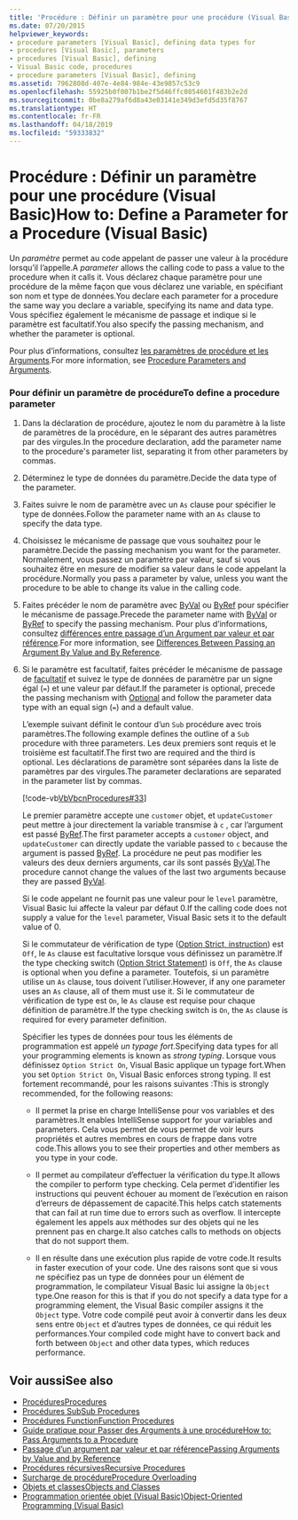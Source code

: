 ```yaml
---
title: 'Procédure : Définir un paramètre pour une procédure (Visual Basic)'
ms.date: 07/20/2015
helpviewer_keywords:
- procedure parameters [Visual Basic], defining data types for
- procedures [Visual Basic], parameters
- procedures [Visual Basic], defining
- Visual Basic code, procedures
- procedure parameters [Visual Basic], defining
ms.assetid: 7962808d-407e-4e84-984e-43e9857c53c9
ms.openlocfilehash: 55925b0f007b1be2f5d46ffc0854601f483b2e2d
ms.sourcegitcommit: 0be8a279af6d8a43e03141e349d3efd5d35f8767
ms.translationtype: HT
ms.contentlocale: fr-FR
ms.lasthandoff: 04/18/2019
ms.locfileid: "59333832"
---
```

# <a name="how-to-define-a-parameter-for-a-procedure-visual-basic"></a><span data-ttu-id="d5f43-102">Procédure : Définir un paramètre pour une procédure (Visual Basic)</span><span class="sxs-lookup"><span data-stu-id="d5f43-102">How to: Define a Parameter for a Procedure (Visual Basic)</span></span>
<span data-ttu-id="d5f43-103">Un *paramètre* permet au code appelant de passer une valeur à la procédure lorsqu’il l’appelle.</span><span class="sxs-lookup"><span data-stu-id="d5f43-103">A *parameter* allows the calling code to pass a value to the procedure when it calls it.</span></span> <span data-ttu-id="d5f43-104">Vous déclarez chaque paramètre pour une procédure de la même façon que vous déclarez une variable, en spécifiant son nom et type de données.</span><span class="sxs-lookup"><span data-stu-id="d5f43-104">You declare each parameter for a procedure the same way you declare a variable, specifying its name and data type.</span></span> <span data-ttu-id="d5f43-105">Vous spécifiez également le mécanisme de passage et indique si le paramètre est facultatif.</span><span class="sxs-lookup"><span data-stu-id="d5f43-105">You also specify the passing mechanism, and whether the parameter is optional.</span></span>  
  
 <span data-ttu-id="d5f43-106">Pour plus d’informations, consultez [les paramètres de procédure et les Arguments](./procedure-parameters-and-arguments.md).</span><span class="sxs-lookup"><span data-stu-id="d5f43-106">For more information, see [Procedure Parameters and Arguments](./procedure-parameters-and-arguments.md).</span></span>  
  
### <a name="to-define-a-procedure-parameter"></a><span data-ttu-id="d5f43-107">Pour définir un paramètre de procédure</span><span class="sxs-lookup"><span data-stu-id="d5f43-107">To define a procedure parameter</span></span>  
  
1. <span data-ttu-id="d5f43-108">Dans la déclaration de procédure, ajoutez le nom du paramètre à la liste de paramètres de la procédure, en le séparant des autres paramètres par des virgules.</span><span class="sxs-lookup"><span data-stu-id="d5f43-108">In the procedure declaration, add the parameter name to the procedure's parameter list, separating it from other parameters by commas.</span></span>  
  
2. <span data-ttu-id="d5f43-109">Déterminez le type de données du paramètre.</span><span class="sxs-lookup"><span data-stu-id="d5f43-109">Decide the data type of the parameter.</span></span>  
  
3. <span data-ttu-id="d5f43-110">Faites suivre le nom de paramètre avec un `As` clause pour spécifier le type de données.</span><span class="sxs-lookup"><span data-stu-id="d5f43-110">Follow the parameter name with an `As` clause to specify the data type.</span></span>  
  
4. <span data-ttu-id="d5f43-111">Choisissez le mécanisme de passage que vous souhaitez pour le paramètre.</span><span class="sxs-lookup"><span data-stu-id="d5f43-111">Decide the passing mechanism you want for the parameter.</span></span> <span data-ttu-id="d5f43-112">Normalement, vous passez un paramètre par valeur, sauf si vous souhaitez être en mesure de modifier sa valeur dans le code appelant la procédure.</span><span class="sxs-lookup"><span data-stu-id="d5f43-112">Normally you pass a parameter by value, unless you want the procedure to be able to change its value in the calling code.</span></span>  
  
5. <span data-ttu-id="d5f43-113">Faites précéder le nom de paramètre avec [ByVal](../../../../visual-basic/language-reference/modifiers/byval.md) ou [ByRef](../../../../visual-basic/language-reference/modifiers/byref.md) pour spécifier le mécanisme de passage.</span><span class="sxs-lookup"><span data-stu-id="d5f43-113">Precede the parameter name with [ByVal](../../../../visual-basic/language-reference/modifiers/byval.md) or [ByRef](../../../../visual-basic/language-reference/modifiers/byref.md) to specify the passing mechanism.</span></span> <span data-ttu-id="d5f43-114">Pour plus d’informations, consultez [différences entre passage d’un Argument par valeur et par référence](./differences-between-passing-an-argument-by-value-and-by-reference.md).</span><span class="sxs-lookup"><span data-stu-id="d5f43-114">For more information, see [Differences Between Passing an Argument By Value and By Reference](./differences-between-passing-an-argument-by-value-and-by-reference.md).</span></span>  
  
6. <span data-ttu-id="d5f43-115">Si le paramètre est facultatif, faites précéder le mécanisme de passage de [facultatif](../../../../visual-basic/language-reference/modifiers/optional.md) et suivez le type de données de paramètre par un signe égal (`=`) et une valeur par défaut.</span><span class="sxs-lookup"><span data-stu-id="d5f43-115">If the parameter is optional, precede the passing mechanism with [Optional](../../../../visual-basic/language-reference/modifiers/optional.md) and follow the parameter data type with an equal sign (`=`) and a default value.</span></span>  
  
     <span data-ttu-id="d5f43-116">L’exemple suivant définit le contour d’un `Sub` procédure avec trois paramètres.</span><span class="sxs-lookup"><span data-stu-id="d5f43-116">The following example defines the outline of a `Sub` procedure with three parameters.</span></span> <span data-ttu-id="d5f43-117">Les deux premiers sont requis et le troisième est facultatif.</span><span class="sxs-lookup"><span data-stu-id="d5f43-117">The first two are required and the third is optional.</span></span> <span data-ttu-id="d5f43-118">Les déclarations de paramètre sont séparées dans la liste de paramètres par des virgules.</span><span class="sxs-lookup"><span data-stu-id="d5f43-118">The parameter declarations are separated in the parameter list by commas.</span></span>  
  
     [!code-vb[VbVbcnProcedures#33](~/samples/snippets/visualbasic/VS_Snippets_VBCSharp/VbVbcnProcedures/VB/Class1.vb#33)]  
  
     <span data-ttu-id="d5f43-119">Le premier paramètre accepte une `customer` objet, et `updateCustomer` peut mettre à jour directement la variable transmise à `c` , car l’argument est passé [ByRef](../../../../visual-basic/language-reference/modifiers/byref.md).</span><span class="sxs-lookup"><span data-stu-id="d5f43-119">The first parameter accepts a `customer` object, and `updateCustomer` can directly update the variable passed to `c` because the argument is passed [ByRef](../../../../visual-basic/language-reference/modifiers/byref.md).</span></span> <span data-ttu-id="d5f43-120">La procédure ne peut pas modifier les valeurs des deux derniers arguments, car ils sont passés [ByVal](../../../../visual-basic/language-reference/modifiers/byval.md).</span><span class="sxs-lookup"><span data-stu-id="d5f43-120">The procedure cannot change the values of the last two arguments because they are passed [ByVal](../../../../visual-basic/language-reference/modifiers/byval.md).</span></span>  
  
     <span data-ttu-id="d5f43-121">Si le code appelant ne fournit pas une valeur pour le `level` paramètre, Visual Basic lui affecte la valeur par défaut 0.</span><span class="sxs-lookup"><span data-stu-id="d5f43-121">If the calling code does not supply a value for the `level` parameter, Visual Basic sets it to the default value of 0.</span></span>  
  
     <span data-ttu-id="d5f43-122">Si le commutateur de vérification de type ([Option Strict, instruction](../../../../visual-basic/language-reference/statements/option-strict-statement.md)) est `Off`, le `As` clause est facultative lorsque vous définissez un paramètre.</span><span class="sxs-lookup"><span data-stu-id="d5f43-122">If the type checking switch ([Option Strict Statement](../../../../visual-basic/language-reference/statements/option-strict-statement.md)) is `Off`, the `As` clause is optional when you define a parameter.</span></span> <span data-ttu-id="d5f43-123">Toutefois, si un paramètre utilise un `As` clause, tous doivent l’utiliser.</span><span class="sxs-lookup"><span data-stu-id="d5f43-123">However, if any one parameter uses an `As` clause, all of them must use it.</span></span> <span data-ttu-id="d5f43-124">Si le commutateur de vérification de type est `On`, le `As` clause est requise pour chaque définition de paramètre.</span><span class="sxs-lookup"><span data-stu-id="d5f43-124">If the type checking switch is `On`, the `As` clause is required for every parameter definition.</span></span>  
  
     <span data-ttu-id="d5f43-125">Spécifier les types de données pour tous les éléments de programmation est appelé *un typage fort*.</span><span class="sxs-lookup"><span data-stu-id="d5f43-125">Specifying data types for all your programming elements is known as *strong typing*.</span></span> <span data-ttu-id="d5f43-126">Lorsque vous définissez `Option Strict On`, Visual Basic applique un typage fort.</span><span class="sxs-lookup"><span data-stu-id="d5f43-126">When you set `Option Strict On`, Visual Basic enforces strong typing.</span></span> <span data-ttu-id="d5f43-127">Il est fortement recommandé, pour les raisons suivantes :</span><span class="sxs-lookup"><span data-stu-id="d5f43-127">This is strongly recommended, for the following reasons:</span></span>  
  
    -   <span data-ttu-id="d5f43-128">Il permet la prise en charge IntelliSense pour vos variables et des paramètres.</span><span class="sxs-lookup"><span data-stu-id="d5f43-128">It enables IntelliSense support for your variables and parameters.</span></span> <span data-ttu-id="d5f43-129">Cela vous permet de vous permet de voir leurs propriétés et autres membres en cours de frappe dans votre code.</span><span class="sxs-lookup"><span data-stu-id="d5f43-129">This allows you to see their properties and other members as you type in your code.</span></span>  
  
    -   <span data-ttu-id="d5f43-130">Il permet au compilateur d’effectuer la vérification du type.</span><span class="sxs-lookup"><span data-stu-id="d5f43-130">It allows the compiler to perform type checking.</span></span> <span data-ttu-id="d5f43-131">Cela permet d’identifier les instructions qui peuvent échouer au moment de l’exécution en raison d’erreurs de dépassement de capacité.</span><span class="sxs-lookup"><span data-stu-id="d5f43-131">This helps catch statements that can fail at run time due to errors such as overflow.</span></span> <span data-ttu-id="d5f43-132">Il intercepte également les appels aux méthodes sur des objets qui ne les prennent pas en charge.</span><span class="sxs-lookup"><span data-stu-id="d5f43-132">It also catches calls to methods on objects that do not support them.</span></span>  
  
    -   <span data-ttu-id="d5f43-133">Il en résulte dans une exécution plus rapide de votre code.</span><span class="sxs-lookup"><span data-stu-id="d5f43-133">It results in faster execution of your code.</span></span> <span data-ttu-id="d5f43-134">Une des raisons sont que si vous ne spécifiez pas un type de données pour un élément de programmation, le compilateur Visual Basic lui assigne la `Object` type.</span><span class="sxs-lookup"><span data-stu-id="d5f43-134">One reason for this is that if you do not specify a data type for a programming element, the Visual Basic compiler assigns it the `Object` type.</span></span> <span data-ttu-id="d5f43-135">Votre code compilé peut avoir à convertir dans les deux sens entre `Object` et d’autres types de données, ce qui réduit les performances.</span><span class="sxs-lookup"><span data-stu-id="d5f43-135">Your compiled code might have to convert back and forth between `Object` and other data types, which reduces performance.</span></span>  
  
## <a name="see-also"></a><span data-ttu-id="d5f43-136">Voir aussi</span><span class="sxs-lookup"><span data-stu-id="d5f43-136">See also</span></span>

- [<span data-ttu-id="d5f43-137">Procédures</span><span class="sxs-lookup"><span data-stu-id="d5f43-137">Procedures</span></span>](./index.md)
- [<span data-ttu-id="d5f43-138">Procédures Sub</span><span class="sxs-lookup"><span data-stu-id="d5f43-138">Sub Procedures</span></span>](./sub-procedures.md)
- [<span data-ttu-id="d5f43-139">Procédures Function</span><span class="sxs-lookup"><span data-stu-id="d5f43-139">Function Procedures</span></span>](./function-procedures.md)
- [<span data-ttu-id="d5f43-140">Guide pratique pour Passer des Arguments à une procédure</span><span class="sxs-lookup"><span data-stu-id="d5f43-140">How to: Pass Arguments to a Procedure</span></span>](./how-to-pass-arguments-to-a-procedure.md)
- [<span data-ttu-id="d5f43-141">Passage d’un argument par valeur et par référence</span><span class="sxs-lookup"><span data-stu-id="d5f43-141">Passing Arguments by Value and by Reference</span></span>](./passing-arguments-by-value-and-by-reference.md)
- [<span data-ttu-id="d5f43-142">Procédures récursives</span><span class="sxs-lookup"><span data-stu-id="d5f43-142">Recursive Procedures</span></span>](./recursive-procedures.md)
- [<span data-ttu-id="d5f43-143">Surcharge de procédure</span><span class="sxs-lookup"><span data-stu-id="d5f43-143">Procedure Overloading</span></span>](./procedure-overloading.md)
- [<span data-ttu-id="d5f43-144">Objets et classes</span><span class="sxs-lookup"><span data-stu-id="d5f43-144">Objects and Classes</span></span>](../../../../visual-basic/programming-guide/language-features/objects-and-classes/index.md)
- [<span data-ttu-id="d5f43-145">Programmation orientée objet (Visual Basic)</span><span class="sxs-lookup"><span data-stu-id="d5f43-145">Object-Oriented Programming (Visual Basic)</span></span>](../../concepts/object-oriented-programming.md)
